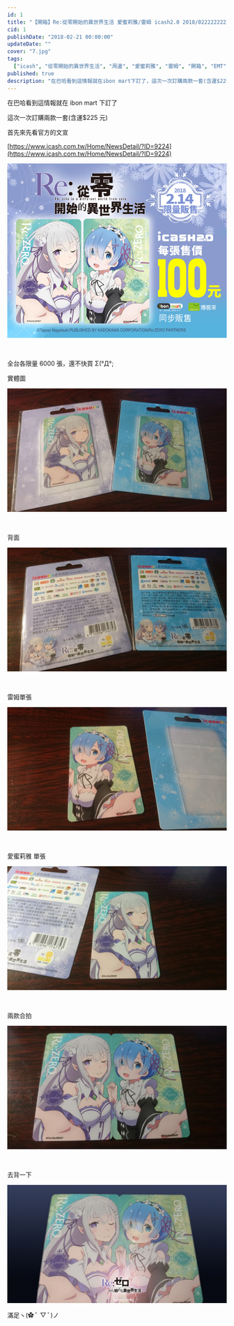```yaml
---
id: 1
title: "【開箱】Re:從零開始的異世界生活 愛蜜莉雅/雷姆 icash2.0 2018/0222222222222222"
cid: 1
publishDate: "2018-02-21 00:00:00"
updateDate: ""
cover: "7.jpg"
tags:
  ["icash", "從零開始的異世界生活", "周邊", "愛蜜莉雅", "雷姆", "開箱", "EMT"]
published: true
description: "在巴哈看到這情報就在ibon mart下訂了，這次一次訂購兩款一套(含運$225元)，首先來先看官方的文宣"
---
```


在巴哈看到這情報就在 ibon mart 下訂了

這次一次訂購兩款一套(含運$225 元)

首先來先看官方的文宣

[https://www.icash.com.tw/Home/NewsDetail/?ID=9224](https://www.icash.com.tw/Home/NewsDetail/?ID=9224)

![官方](1.jpg)

<br/>

全台各限量 6000 張，還不快買 Σ(°Д°;

實體圖

![實體圖](2.jpg)

<br/>

背面

![背面](3.jpg)

<br/>

雷姆單張

![雷姆](4.jpg)

<br/>

愛蜜莉雅 單張

![愛蜜莉雅](5.jpg)

<br/>

兩款合拍

![合拍](6.jpg)

<br/>

去背一下

![去背](7.jpg)

滿足ヽ(✿ ﾟ ▽ ﾟ)ノ
